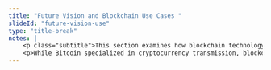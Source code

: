 ```yaml
--- 
title: "Future Vision and Blockchain Use Cases "
slideId: "future-vision-use"
type: "title-break"
notes: | 
    <p class="subtitle">This section examines how blockchain technology can potentially impact several businesses and industries.</p>
    <p>While Bitcoin specialized in cryptocurrency transmission, blockchain technology has proven to have many applications beyond this. While blockchains have proven to transfer money, it is done in the form of data exchanges. We&apos;ve talked about monetary exchanges, but there&apos;s additional data that can be transferred, allowing many industries to be able to utilize blockchain technology. </p>
---
```

